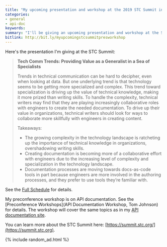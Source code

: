 ```yaml
---
title: "My upcoming presentation and workshop at the 2019 STC Summit in Denver"
categories:
- general
- api-doc
keywords:
summary: "I'll be giving an upcoming presentation and workshop at the STC Summit in Denver, Colorado, held May 5-8, 2018. My presentation is on trends and the dilemma between being a specialist or generalist; my workshop is on API documentation."
bitlink: http://bit.ly/myupcomingstcsummitpresworkshop
---
```


Here's the presentation I'm giving at the STC Summit:

> **Tech Comm Trends: Providing Value as a Generalist in a Sea of Specialists**
>
> Trends in technical communication can be hard to decipher, even when looking at data. But one underlying trend is that technology seems to be getting more specialized and complex. This trend toward specialization is driving up the value of technical knowledge, making it more prized than writing skills. To handle the complexity, technical writers may find that they are playing increasingly collaborative roles with engineers to create the needed documentation. To drive up their value in organizations, technical writers should look for ways to collaborate more skillfully with engineers in creating content.
>
> Takeaways:
>
> * The growing complexity in the technology landscape is ratcheting up the importance of technical knowledge in organizations, overshadowing writing skills.
> * Creating documentation is becoming more of a collaborative effort with engineers due to the increasing level of complexity and specialization in the technology landscape.
> * Documentation processes are moving towards docs-as-code tools in part because engineers are more involved in the authoring processes, and they prefer to use tools they’re familiar with.

See the [Full Schedule](https://summit.stc.org/schedule/) for details.

My preconference workshop is on API documentation. See the [Preconference Workshops](API Documentation Workshop, Tom Johnson) for details. The workshop will cover the same topics as in my [API documentation site](/learnapidoc/).

You can learn more about the STC Summit here: [https://summit.stc.org/](https://summit.stc.org).

{% include random_ad.html %}
